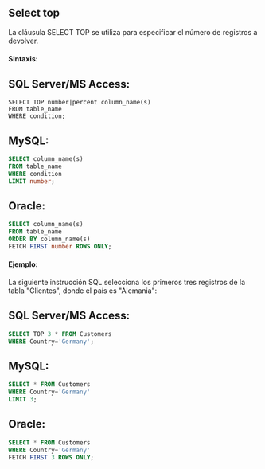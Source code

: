 ## Select top
 
La cláusula SELECT TOP se utiliza para especificar el número de registros a devolver.

#### Sintaxis:

## SQL Server/MS Access:

```ssh
SELECT TOP number|percent column_name(s)
FROM table_name
WHERE condition;
```

## MySQL:

```sql
SELECT column_name(s)
FROM table_name
WHERE condition
LIMIT number;
```

## Oracle:

```sql
SELECT column_name(s)
FROM table_name
ORDER BY column_name(s)
FETCH FIRST number ROWS ONLY;
```

#### Ejemplo:

La siguiente instrucción SQL selecciona los primeros tres registros de la tabla "Clientes", donde el país es "Alemania":

## SQL Server/MS Access:

```sql
SELECT TOP 3 * FROM Customers
WHERE Country='Germany';
```

## MySQL:

```sql
SELECT * FROM Customers
WHERE Country='Germany'
LIMIT 3;
```

## Oracle:

```sql
SELECT * FROM Customers
WHERE Country='Germany'
FETCH FIRST 3 ROWS ONLY;
```